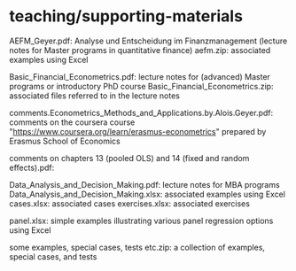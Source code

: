 # teaching/supporting-materials

AEFM_Geyer.pdf: Analyse und Entscheidung im Finanzmanagement (lecture notes for Master programs in quantitative finance)
    aefm.zip: associated examples using Excel

Basic_Financial_Econometrics.pdf: lecture notes for (advanced) Master programs or introductory PhD course
    Basic_Financial_Econometrics.zip: associated files referred to in the lecture notes

comments.Econometrics_Methods_and_Applications.by.Alois.Geyer.pdf: comments on the coursera course "https://www.coursera.org/learn/erasmus-econometrics" prepared by Erasmus School of Economics

comments on chapters 13 (pooled OLS) and 14 (fixed and random effects).pdf: 

Data_Analysis_and_Decision_Making.pdf: lecture notes for MBA programs
    Data_Analysis_and_Decision_Making.xlsx: associated examples using Excel
    cases.xlsx: associated cases
    exercises.xlsx: associated exercises

panel.xlsx: simple examples illustrating various panel regression options using Excel

some examples, special cases, tests etc.zip: a collection of examples, special cases, and tests

